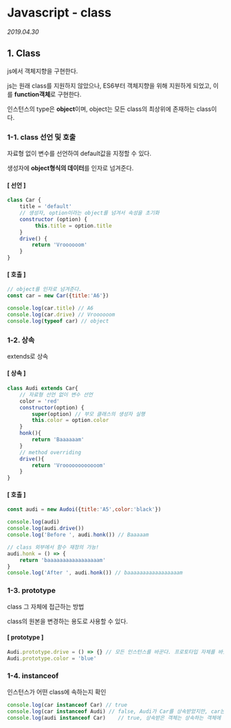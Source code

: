 # Javascript - class

*2019.04.30*



## 1. Class

js에서 객체지향을 구현한다.

js는 원래 class를 지원하지 않았으나, ES6부터 객체지향을 위해 지원하게 되었고, 이를 **function객체**로 구현한다.

인스턴스의 type은 **object**이며, object는 모든 class의 최상위에 존재하는 class이다.



### 1-1. class 선언 및 호출

자료형 없이 변수를 선언하여 default값을 지정할 수 있다.

생성자에 **object형식의 데이터**를 인자로 넘겨준다.



#### [ 선언 ]

```javascript
class Car {
    title = 'default'
	// 생성자, option이라는 object를 넘겨서 속성을 초기화
	constructor (option) {
    	 this.title = option.title
	}		
    drive() {
		return 'Vroooooom'
    }	
}
```

#### [ 호출 ]

```javascript
// object를 인자로 넘겨준다.
const car = new Car({title:'A6'})

console.log(car.title) // A6
console.log(car.drive) // Vroooooom
console.log(typeof car) // object
```



### 1-2. 상속

extends로 상속

#### [ 상속 ]

```javascript
class Audi extends Car{
    // 자료형 선언 없이 변수 선언
    color = 'red'
    constructor(option) {
		super(option) // 부모 클래스의 생성자 실행
        this.color = option.color
    }	
    honk(){
        return 'Baaaaaam'
    }
    // method overriding
    drive(){
        return 'Vroooooooooooom'
    }
}
```

#### [ 호출 ]

```javascript
const audi = new Audoi({title:'A5',color:'black'})

console.log(audi)
console.log(audi.drive())
console.log('Before ', audi.honk())	// Baaaaam

// class 외부에서 함수 재정의 가능!
audi.honk = () => {
    return 'baaaaaaaaaaaaaaaaam'
}
console.log('After ', audi.honk()) // baaaaaaaaaaaaaaaaam
```



### 1-3. prototype

class 그 자체에 접근하는 방법

class의 원본을 변경하는 용도로 사용할 수 있다.

#### [ prototype ]

````javascript
Audi.prototype.drive = () => {} // 모든 인스턴스를 바꾼다. 프로토타입 자체를 바꿈
Audi.prototype.color = 'blue'
````



### 1-4. instanceof

인스턴스가 어떤  class에 속하는지 확인

```javascript
console.log(car instanceof Car) // true
console.log(car instanceof Audi) // false, Audi가 Car를 상속받았지만, car는 Audi와 관련이 없다.
console.log(audi instanceof Car)    // true, 상속받은 객체는 상속하는 객체에 포함된다고 할 수 있다.
```

